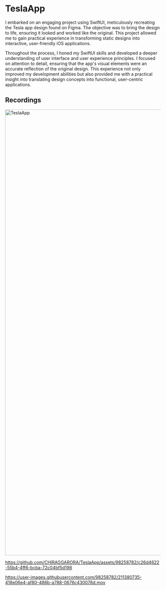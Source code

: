 # TeslaApp

I embarked on an engaging project using SwiftUI, meticulously recreating the Tesla app design found on Figma. The objective was to bring the design to life, ensuring it looked and worked like the original. This project allowed me to gain practical experience in transforming static designs into interactive, user-friendly iOS applications.

Throughout the process, I honed my SwiftUI skills and developed a deeper understanding of user interface and user experience principles. I focused on attention to detail, ensuring that the app's visual elements were an accurate reflection of the original design. This experience not only improved my development abilities but also provided me with a practical insight into translating design concepts into functional, user-centric applications.



##  Recordings

<img width="1440" alt="TeslaApp" src="https://github.com/CHIRAGGARORA/TeslaApp/assets/98258782/fbb18795-ab29-4e71-8576-6bd393bd363c">


https://github.com/CHIRAGGARORA/TeslaApp/assets/98258782/c26d4622-55b4-4ff6-bcba-72c04bf5d198



https://user-images.githubusercontent.com/98258782/211380735-418e06e4-af80-486b-a788-0676c430078d.mov

